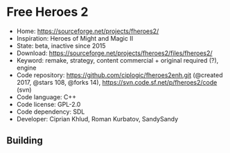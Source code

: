 # Free Heroes 2

- Home: https://sourceforge.net/projects/fheroes2/
- Inspiration: Heroes of Might and Magic II
- State: beta, inactive since 2015
- Download: https://sourceforge.net/projects/fheroes2/files/fheroes2/
- Keyword: remake, strategy, content commercial + original required (?), engine
- Code repository: https://github.com/ciplogic/fheroes2enh.git (@created 2017, @stars 108, @forks 14), https://svn.code.sf.net/p/fheroes2/code (svn)
- Code language: C++
- Code license: GPL-2.0
- Code dependency: SDL
- Developer: Ciprian Khlud, Roman Kurbatov, SandySandy

## Building
